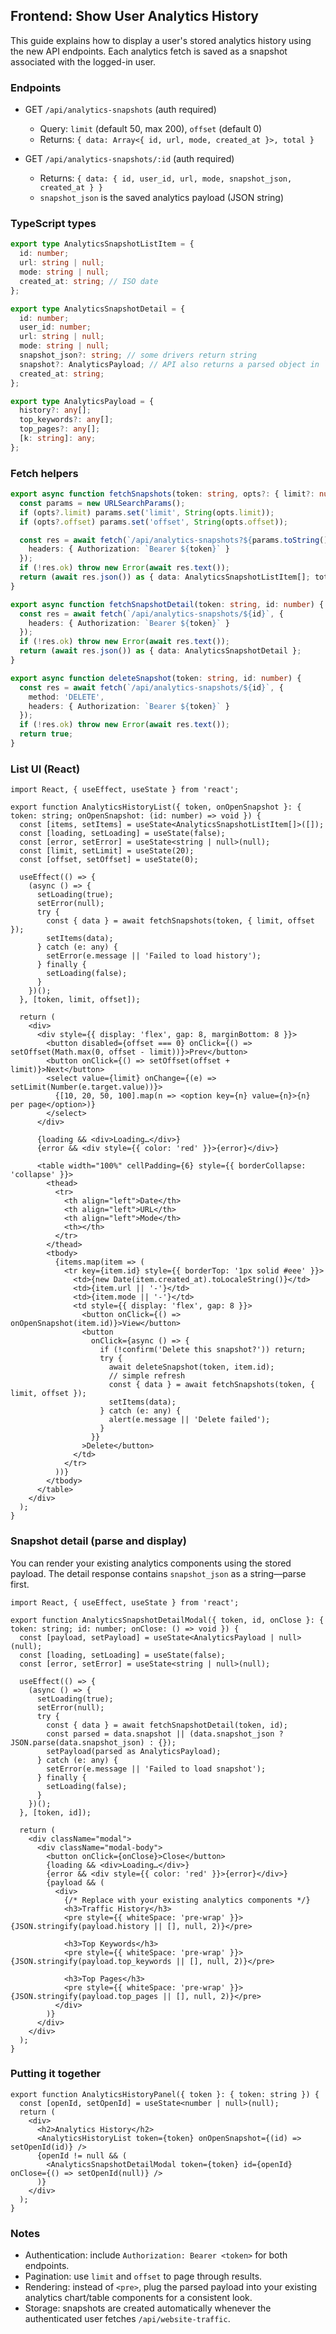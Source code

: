 ## Frontend: Show User Analytics History

This guide explains how to display a user's stored analytics history using the new API endpoints. Each analytics fetch is saved as a snapshot associated with the logged-in user.

### Endpoints
- GET `/api/analytics-snapshots` (auth required)
  - Query: `limit` (default 50, max 200), `offset` (default 0)
  - Returns: `{ data: Array<{ id, url, mode, created_at }>, total }`

- GET `/api/analytics-snapshots/:id` (auth required)
  - Returns: `{ data: { id, user_id, url, mode, snapshot_json, created_at } }`
  - `snapshot_json` is the saved analytics payload (JSON string)

### TypeScript types
```ts
export type AnalyticsSnapshotListItem = {
  id: number;
  url: string | null;
  mode: string | null;
  created_at: string; // ISO date
};

export type AnalyticsSnapshotDetail = {
  id: number;
  user_id: number;
  url: string | null;
  mode: string | null;
  snapshot_json?: string; // some drivers return string
  snapshot?: AnalyticsPayload; // API also returns a parsed object in `snapshot`
  created_at: string;
};

export type AnalyticsPayload = {
  history?: any[];
  top_keywords?: any[];
  top_pages?: any[];
  [k: string]: any;
};
```

### Fetch helpers
```ts
export async function fetchSnapshots(token: string, opts?: { limit?: number; offset?: number }) {
  const params = new URLSearchParams();
  if (opts?.limit) params.set('limit', String(opts.limit));
  if (opts?.offset) params.set('offset', String(opts.offset));

  const res = await fetch(`/api/analytics-snapshots?${params.toString()}`, {
    headers: { Authorization: `Bearer ${token}` }
  });
  if (!res.ok) throw new Error(await res.text());
  return (await res.json()) as { data: AnalyticsSnapshotListItem[]; total: number };
}

export async function fetchSnapshotDetail(token: string, id: number) {
  const res = await fetch(`/api/analytics-snapshots/${id}`, {
    headers: { Authorization: `Bearer ${token}` }
  });
  if (!res.ok) throw new Error(await res.text());
  return (await res.json()) as { data: AnalyticsSnapshotDetail };
}

export async function deleteSnapshot(token: string, id: number) {
  const res = await fetch(`/api/analytics-snapshots/${id}`, {
    method: 'DELETE',
    headers: { Authorization: `Bearer ${token}` }
  });
  if (!res.ok) throw new Error(await res.text());
  return true;
}
```

### List UI (React)
```tsx
import React, { useEffect, useState } from 'react';

export function AnalyticsHistoryList({ token, onOpenSnapshot }: { token: string; onOpenSnapshot: (id: number) => void }) {
  const [items, setItems] = useState<AnalyticsSnapshotListItem[]>([]);
  const [loading, setLoading] = useState(false);
  const [error, setError] = useState<string | null>(null);
  const [limit, setLimit] = useState(20);
  const [offset, setOffset] = useState(0);

  useEffect(() => {
    (async () => {
      setLoading(true);
      setError(null);
      try {
        const { data } = await fetchSnapshots(token, { limit, offset });
        setItems(data);
      } catch (e: any) {
        setError(e.message || 'Failed to load history');
      } finally {
        setLoading(false);
      }
    })();
  }, [token, limit, offset]);

  return (
    <div>
      <div style={{ display: 'flex', gap: 8, marginBottom: 8 }}>
        <button disabled={offset === 0} onClick={() => setOffset(Math.max(0, offset - limit))}>Prev</button>
        <button onClick={() => setOffset(offset + limit)}>Next</button>
        <select value={limit} onChange={(e) => setLimit(Number(e.target.value))}>
          {[10, 20, 50, 100].map(n => <option key={n} value={n}>{n} per page</option>)}
        </select>
      </div>

      {loading && <div>Loading…</div>}
      {error && <div style={{ color: 'red' }}>{error}</div>}

      <table width="100%" cellPadding={6} style={{ borderCollapse: 'collapse' }}>
        <thead>
          <tr>
            <th align="left">Date</th>
            <th align="left">URL</th>
            <th align="left">Mode</th>
            <th></th>
          </tr>
        </thead>
        <tbody>
          {items.map(item => (
            <tr key={item.id} style={{ borderTop: '1px solid #eee' }}>
              <td>{new Date(item.created_at).toLocaleString()}</td>
              <td>{item.url || '-'}</td>
              <td>{item.mode || '-'}</td>
              <td style={{ display: 'flex', gap: 8 }}>
                <button onClick={() => onOpenSnapshot(item.id)}>View</button>
                <button
                  onClick={async () => {
                    if (!confirm('Delete this snapshot?')) return;
                    try {
                      await deleteSnapshot(token, item.id);
                      // simple refresh
                      const { data } = await fetchSnapshots(token, { limit, offset });
                      setItems(data);
                    } catch (e: any) {
                      alert(e.message || 'Delete failed');
                    }
                  }}
                >Delete</button>
              </td>
            </tr>
          ))}
        </tbody>
      </table>
    </div>
  );
}
```

### Snapshot detail (parse and display)
You can render your existing analytics components using the stored payload. The detail response contains `snapshot_json` as a string—parse first.

```tsx
import React, { useEffect, useState } from 'react';

export function AnalyticsSnapshotDetailModal({ token, id, onClose }: { token: string; id: number; onClose: () => void }) {
  const [payload, setPayload] = useState<AnalyticsPayload | null>(null);
  const [loading, setLoading] = useState(false);
  const [error, setError] = useState<string | null>(null);

  useEffect(() => {
    (async () => {
      setLoading(true);
      setError(null);
      try {
        const { data } = await fetchSnapshotDetail(token, id);
        const parsed = data.snapshot || (data.snapshot_json ? JSON.parse(data.snapshot_json) : {});
        setPayload(parsed as AnalyticsPayload);
      } catch (e: any) {
        setError(e.message || 'Failed to load snapshot');
      } finally {
        setLoading(false);
      }
    })();
  }, [token, id]);

  return (
    <div className="modal">
      <div className="modal-body">
        <button onClick={onClose}>Close</button>
        {loading && <div>Loading…</div>}
        {error && <div style={{ color: 'red' }}>{error}</div>}
        {payload && (
          <div>
            {/* Replace with your existing analytics components */}
            <h3>Traffic History</h3>
            <pre style={{ whiteSpace: 'pre-wrap' }}>{JSON.stringify(payload.history || [], null, 2)}</pre>

            <h3>Top Keywords</h3>
            <pre style={{ whiteSpace: 'pre-wrap' }}>{JSON.stringify(payload.top_keywords || [], null, 2)}</pre>

            <h3>Top Pages</h3>
            <pre style={{ whiteSpace: 'pre-wrap' }}>{JSON.stringify(payload.top_pages || [], null, 2)}</pre>
          </div>
        )}
      </div>
    </div>
  );
}
```

### Putting it together
```tsx
export function AnalyticsHistoryPanel({ token }: { token: string }) {
  const [openId, setOpenId] = useState<number | null>(null);
  return (
    <div>
      <h2>Analytics History</h2>
      <AnalyticsHistoryList token={token} onOpenSnapshot={(id) => setOpenId(id)} />
      {openId != null && (
        <AnalyticsSnapshotDetailModal token={token} id={openId} onClose={() => setOpenId(null)} />
      )}
    </div>
  );
}
```

### Notes
- Authentication: include `Authorization: Bearer <token>` for both endpoints.
- Pagination: use `limit` and `offset` to page through results.
- Rendering: instead of `<pre>`, plug the parsed payload into your existing analytics chart/table components for a consistent look.
- Storage: snapshots are created automatically whenever the authenticated user fetches `/api/website-traffic`.


